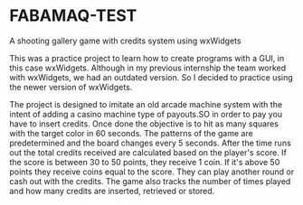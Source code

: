 # FABAMAQ-TEST
A shooting gallery game with credits system using wxWidgets

This was a practice project to learn how to create programs with a GUI, in this case wxWidgets.
Although in my previous internship the team worked with wxWidgets, we had an outdated version. So I decided to practice using the newer version of wxWidgets.

The project is designed to imitate an old arcade machine system with the intent of adding a casino machine type of payouts.SO in order to pay you have to insert credits. Once done the objective is to hit as many squares with the target color in 60 seconds. The patterns of the game are predetermined and the board changes every 5 seconds. 
After the time runs out the total credits received are calculated based on the player's score. If the score is between 30 to 50 points, they receive 1 coin. If it's above 50 points they receive coins equal to the score. They can play another round or cash out with the credits.
The game also tracks the number of times played and how many credits are inserted, retrieved or stored.

